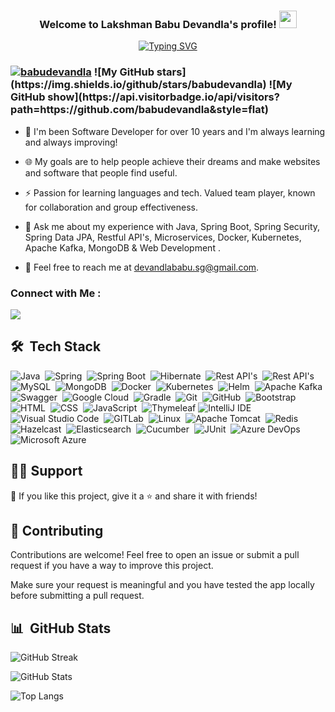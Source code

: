 <h3 align="center">
  Welcome to Lakshman Babu Devandla's profile!
  <img src="https://media.giphy.com/media/hvRJCLFzcasrR4ia7z/giphy.gif" width="28">
</h3>

<!-- Typing SVG by DenverCoder1 - https://github.com/DenverCoder1/readme-typing-svg -->
<p align="center">
  <a href="https://git.io/typing-svg"><img src="https://readme-typing-svg.demolab.com?font=Exo+2&size=24&pause=1000&color=CD4794&center=true&vCenter=true&random=true&width=435&lines=Technical+Lead+Engineer;Always+learning+new+things!" alt="Typing SVG" /></a>
</p> 

<h3 align="left"><a href="#" target="_blank" rel="noreferrer">
<img src="https://komarev.com/ghpvc/?username=babudevandla&label=Profile%20views&color=green&style=plastic" alt="babudevandla" /></a>
![My GitHub stars](https://img.shields.io/github/stars/babudevandla)
![My GitHub show](https://api.visitorbadge.io/api/visitors?path=https://github.com/babudevandla&style=flat)
</h3>

- 🏢 I'm been Software Developer for over 10 years and I'm always learning and always improving!

- 🌐 My goals are to help people achieve their dreams and make websites and software that people find useful.
- ⚡ Passion for learning languages and tech. Valued team player, known for collaboration and group effectiveness.
- 💬 Ask me about my experience with Java, Spring Boot, Spring Security, Spring Data JPA, Restful API's, Microservices, Docker, Kubernetes, Apache Kafka, MongoDB & Web Development .
- 📩 Feel free to reach me at devandlababu.sg@gmail.com.


### Connect with Me :

<a href="https://www.linkedin.com/in/babu-devandla-192257152/" target="_blank"><img src="https://img.shields.io/badge/-Lakshman Babu%20Devandla-0077B5?style=for-the-badge&logo=Linkedin&logoColor=white"/></a>

## 🛠 &nbsp;Tech Stack
![Java](https://img.shields.io/badge/-Java-05122A?style=flat&logo=Java)&nbsp;
![Spring](https://img.shields.io/badge/-Spring-05122A?style=flat&logo=Spring)&nbsp;
![Spring Boot](https://img.shields.io/badge/-Spring%20Boot-05122A?style=flat&logo=Spring%20Boot)&nbsp;
![Hibernate](https://img.shields.io/badge/-Hibernate-05122A?style=flat&logo=Hibernate)&nbsp;
![Rest API's](https://img.shields.io/badge/-Restful%20Webservices-05122A?style=flat&logo=Restful%20Webservices)&nbsp;
![Rest API's](https://img.shields.io/badge/-Spring%20Data%20JPA-05122A?style=flat&logo=Spring%20Data%20JPA)&nbsp;
![MySQL](https://img.shields.io/badge/-MySQL-05122A?style=flat&logo=MySQL)&nbsp;
![MongoDB](https://img.shields.io/badge/-MongoDB-05122A?style=flat&logo=MongoDB)&nbsp;
![Docker](https://img.shields.io/badge/-Docker-05122A?style=flat&logo=Docker)&nbsp;
![Kubernetes](https://img.shields.io/badge/-Kubernetes-05122A?style=flat&logo=Kubernetes)&nbsp;
![Helm](https://img.shields.io/badge/-Helm-05122A?style=flat&logo=helm)&nbsp;
![Apache Kafka](https://img.shields.io/badge/-Apache%20Kafka-05122A?style=flat&logo=Apache%20Kafka)&nbsp;
![Swagger](https://img.shields.io/badge/-Swagger%20-05122A?style=flat&logo=Swagger)&nbsp;
![Google Cloud](https://img.shields.io/badge/-Google%20Cloud-05122A?style=flat&logo=Google%20Cloud)&nbsp;
![Gradle](https://img.shields.io/badge/-Gradle-05122A?style=flat&logo=Gradle)&nbsp;
![Git](https://img.shields.io/badge/-Git-05122A?style=flat&logo=git)&nbsp;
![GitHub](https://img.shields.io/badge/-GitHub-05122A?style=flat&logo=github)&nbsp;
![Bootstrap](https://img.shields.io/badge/-Bootstrap-05122A?style=flat&logo=bootstrap&logoColor=563D7C)&nbsp;
![HTML](https://img.shields.io/badge/-HTML-05122A?style=flat&logo=HTML5)&nbsp;
![CSS](https://img.shields.io/badge/-CSS-05122A?style=flat&logo=CSS3&logoColor=1572B6)&nbsp;
![JavaScript](https://img.shields.io/badge/-JavaScript-05122A?style=flat&logo=javascript)&nbsp;
![Thymeleaf](https://img.shields.io/badge/-Thymeleaf-05122A?style=flat&logo=Thymeleaf)
![IntelliJ IDE](https://img.shields.io/badge/IntelliJ-05122A?style=flat&logo=jetbrains&logoColor=007ACC)&nbsp;
![Visual Studio Code](https://img.shields.io/badge/-Visual%20Studio%20Code-05122A?style=flat&logo=visual-studio-code&logoColor=007ACC)&nbsp;
![GITLab](https://img.shields.io/badge/-gitlab-05122A?style=flat&logo=gitlab)&nbsp;
![Linux](https://img.shields.io/badge/-Linux-05122A?style=flat&logo=linux)&nbsp;
![Apache Tomcat](https://img.shields.io/badge/-Apache%20Tomcat-05122A?style=flat&logo=apache%20tomcat)&nbsp;
![Redis](https://img.shields.io/badge/-Redis-05122A?style=flat&logo=Redis)&nbsp;
![Hazelcast](https://img.shields.io/badge/-Hazelcast-05122A?style=flat&logo=Hazelcast)&nbsp;
![Elasticsearch](https://img.shields.io/badge/-Elasticsearch-05122A?style=flat&logo=Elasticsearch)&nbsp;
![Cucumber](https://img.shields.io/badge/-Cucumber-05122A?style=flat&logo=Cucumber)&nbsp;
![JUnit](https://img.shields.io/badge/-Junit-05122A?style=flat&logo=Junit)&nbsp;
![Azure DevOps](https://img.shields.io/badge/-Azure%20DevOps-05122A?style=flat&logo=Azure%20DevOps)&nbsp;
![Microsoft Azure](https://img.shields.io/badge/-microsoft%20azure-05122A?style=flat&logo=microsoft%20azure)&nbsp;

## 🙋‍♂️ Support

💙 If you like this project, give it a ⭐ and share it with friends!

## 🤗 Contributing

Contributions are welcome! Feel free to open an issue or submit a pull request if you have a way to improve this project.

Make sure your request is meaningful and you have tested the app locally before submitting a pull request.


## 📊 &nbsp;GitHub Stats

![GitHub Streak](https://github-readme-streak-stats.herokuapp.com/?user=babudevandla&theme=react&hide_border=true)

![GitHub Stats](https://github-readme-stats.vercel.app/api?username=babudevandla&show_icons=true&count_private=true&hide_border=true&title_color=44FF00&icon_color=44FF00&text_color=c9d1d9&bg_color=0d1117)

![Top Langs](https://github-readme-stats.vercel.app/api/top-langs/?username=babudevandla&layout=compact&hide_border=true&title_color=44FF00&text_color=c9d1d9&bg_color=0d1117)

